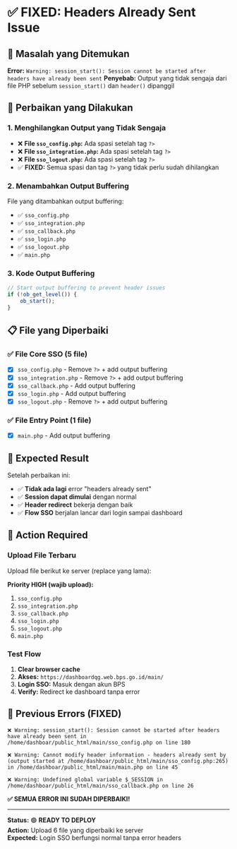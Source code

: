 # ✅ FIXED: Headers Already Sent Issue

## 🚨 Masalah yang Ditemukan
**Error:** `Warning: session_start(): Session cannot be started after headers have already been sent`
**Penyebab:** Output yang tidak sengaja dari file PHP sebelum `session_start()` dan `header()` dipanggil

## 🔧 Perbaikan yang Dilakukan

### 1. **Menghilangkan Output yang Tidak Sengaja**
- ❌ **File `sso_config.php`:** Ada spasi setelah tag `?>`
- ❌ **File `sso_integration.php`:** Ada spasi setelah tag `?>`  
- ❌ **File `sso_logout.php`:** Ada spasi setelah tag `?>`
- ✅ **FIXED:** Semua spasi dan tag `?>` yang tidak perlu sudah dihilangkan

### 2. **Menambahkan Output Buffering**
File yang ditambahkan output buffering:
- ✅ `sso_config.php`
- ✅ `sso_integration.php`
- ✅ `sso_callback.php`
- ✅ `sso_login.php`
- ✅ `sso_logout.php`
- ✅ `main.php`

### 3. **Kode Output Buffering**
```php
// Start output buffering to prevent header issues
if (!ob_get_level()) {
    ob_start();
}
```

## 📋 File yang Diperbaiki

### ✅ File Core SSO (5 file)
- [x] `sso_config.php` - Remove `?>` + add output buffering
- [x] `sso_integration.php` - Remove `?>` + add output buffering  
- [x] `sso_callback.php` - Add output buffering
- [x] `sso_login.php` - Add output buffering
- [x] `sso_logout.php` - Remove `?>` + add output buffering

### ✅ File Entry Point (1 file)
- [x] `main.php` - Add output buffering

## 🎯 Expected Result

Setelah perbaikan ini:
- ✅ **Tidak ada lagi** error "headers already sent"
- ✅ **Session dapat dimulai** dengan normal
- ✅ **Header redirect** bekerja dengan baik
- ✅ **Flow SSO** berjalan lancar dari login sampai dashboard

## 🚀 Action Required

### Upload File Terbaru
Upload file berikut ke server (replace yang lama):

**Priority HIGH (wajib upload):**
1. `sso_config.php`
2. `sso_integration.php` 
3. `sso_callback.php`
4. `sso_login.php`
5. `sso_logout.php`
6. `main.php`

### Test Flow
1. **Clear browser cache**
2. **Akses:** `https://dashboardqg.web.bps.go.id/main/`
3. **Login SSO:** Masuk dengan akun BPS
4. **Verify:** Redirect ke dashboard tanpa error

## 🐛 Previous Errors (FIXED)

```
❌ Warning: session_start(): Session cannot be started after headers have already been sent in /home/dashboar/public_html/main/sso_config.php on line 180

❌ Warning: Cannot modify header information - headers already sent by (output started at /home/dashboar/public_html/main/sso_config.php:265) in /home/dashboar/public_html/main/main.php on line 45

❌ Warning: Undefined global variable $_SESSION in /home/dashboar/public_html/main/sso_callback.php on line 26
```

**✅ SEMUA ERROR INI SUDAH DIPERBAIKI!**

---

**Status:** 🟢 **READY TO DEPLOY**  
**Action:** Upload 6 file yang diperbaiki ke server  
**Expected:** Login SSO berfungsi normal tanpa error headers 